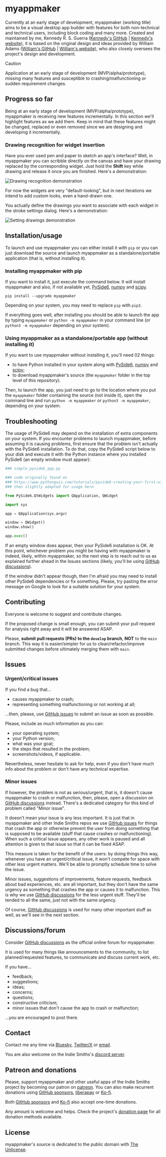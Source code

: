 
# myappmaker

Currently at an early stage of development, myappmaker (working title) aims to be a visual desktop app builder with features for both non-technical and technical users, including block coding and many more. Created and maintained by me, Kennedy R. S. Guerra ([Kennedy's GitHub][] | [Kennedy's website][]), it is based on the original design and ideas provided by William Adams ([William's GitHub][] | [William's website][]), who also closely oversees the project's design and development.

> [!CAUTION]
> Application at an early stage of development (MVP/alpha/prototype), missing many features and susceptible to crashing/malfunctioning or sudden requirement changes.

## Progress so far

Being at an early stage of development (MVP/alpha/prototype), myappmaker is receiving new features incrementally. In this section we'll highlight features as we add them. Keep in mind that these features might be changed, replaced or even removed since we are designing and developing it incrementally.


### Drawing recognition for widget insertion

Have you ever used pen and paper to sketch an app's interface? Well, in myappmaker you can scribble directly on the canvas and have your drawing replaced by the corresponding widget. Just hold the **Shift** key while drawing and release it once you are finished. Here's a demonstration:

![Drawing recognition demonstration](https://i.imgur.com/SNmOXm3.gif)

For now the widgets are very "default-looking", but in next iterations we intend to add custom looks, even a hand-drawn one.

You actually define the drawings you want to associate with each widget in the stroke settings dialog. Here's a demonstration:

![Setting drawings demonstration](https://i.imgur.com/oOiNsmM.gif)


## Installation/usage

To launch and use myappmaker you can either install it with `pip` or you can just download the source and launch myappmaker as a standalone/portable application (that is, without installing it).


### Installing myappmaker with pip

If you want to install it, just execute the command below. It will install myappmaker and also, if not available yet, [PySide6][], [numpy][] and [scipy][].

```
pip install --upgrade myappmaker
```

Depending on your system, you may need to replace `pip` with `pip3`.

If everything goes well, after installing you should be able to launch the app by typing `myappmaker` or `python -m myappmaker` in your command line (or `python3 -m myappmaker` depending on your system).


### Using myappmaker as a standalone/portable app (without installing it)

If you want to use myappmaker without installing it, you'll need 02 things:

- to have Python installed in your system along with [PySide6][], [numpy][] and [scipy][];
- to download myappmaker's source (the `myappmaker` folder in the top level of this repository).

Then, to launch the app, you just need to go to the location where you put the `myappmaker` folder containing the source (not inside it), open the command line and run `python -m myappmaker` or `python3 -m myappmaker`, depending on your system.


## Troubleshooting

The usage of PySide6 may depend on the installation of extra components on your system. If you encounter problems to launch myappmaker, before assuming it is causing problems, first ensure that the problem isn't actually with the PySide6 installation. To do that, copy the PySide6 script below to your disk and execute it with the Python instance where you installed PySide6 (an empty window must appear):

```python
### simple_pyside6_app.py

### code originally found on
### https://www.pythonguis.com/tutorials/pyside6-creating-your-first-window/
### then slightly adapted for usage here

from PySide6.QtWidgets import QApplication, QWidget

import sys

app = QApplication(sys.argv)

window = QWidget()
window.show()

app.exec()
```

If an empty window does appear, then your PySide6 installation is OK. At this point, whichever problem you might be having with myappmaker is indeed, likely, within myappmaker, so the next step is to reach out to us as explained further ahead in the Issues sections (likely, you'll be using [GitHub discussions][]).

If the window didn't appear though, then I'm afraid you may need to install other PySide6 dependencies or fix something. Please, try pasting the error message on Google to look for a suitable solution for your system.


## Contributing

Everyone is welcome to suggest and contribute changes.

If the proposed change is small enough, you can submit your pull request for analysis right away and it will be answered ASAP.

Please, **submit pull requests (PRs) to the `develop` branch**, **NOT** to the `main` branch. This way it is easier/simpler for us to clean/refactor/improve submitted changes before ultimately merging them with `main`.


## Issues


### Urgent/critical issues

If you find a bug that...

- causes myappmaker to crash;
- representing something malfunctioning or not working at all;

...then, please, use [GitHub issues][] to submit an issue as soon as possible.

Please, include as much information as you can:

- your operating system;
- your Python version;
- what was your goal;
- the steps that resulted in the problem;
- screenshots/videos, if applicable.

Nevertheless, never hesitate to ask for help, even if you don't have much info about the problem or don't have any technical expertise.


### Minor issues

If however, the problem is not as serious/urgent, that is, it doesn't cause myappmaker to crash or malfunction, then, please, open a discussion on [GitHub discussions][] instead. There's a dedicated category for this kind of problem called "Minor issue".

It doesn't mean your issue is any less important. It is just that in myappmaker and other Indie Smiths repos we use [GitHub issues][] for things that crash the app or otherwise prevent the user from doing something that is supposed to be available (stuff that cause crashes or malfunctioning). When such a critical issue appears, any other work is paused and all attention is given to that issue so that it can be fixed ASAP.

This measure is taken for the benefit of the users: by doing things this way, whenever you have an urgent/critical issue, it won't compete for space with other less urgent matters. We'll be able to promptly schedule time to solve the issue.

Minor issues, suggestions of improvements, feature requests, feedback about bad experiences, etc. are all important, but they don't have the same urgency as something that crashes the app or causes it to malfunction. This is why we use [GitHub discussions][] for the less urgent stuff. They'll be tended to all the same, just not with the same urgency.

Of course, [GitHub discussions][] is used for many other important stuff as well, as we'll see in the next section.


## Discussions/forum

Consider [GitHub discussions][] as the official online forum for myappmaker.

It is used for many things like announcements to the community, to list planned/requested features, to communicate and discuss current work, etc.

If you have...

- feedback;
- suggestions;
- ideas;
- concerns;
- questions;
- constructive criticism;
- minor issues that don't cause the app to crash or malfunction;

...you are encouraged to post there.


## Contact

Contact me any time via [Bluesky][], [Twitter/X][] or [email][].

You are also welcome on the Indie Smiths's [discord server][].


## Patreon and donations

Please, support myappmaker and other useful apps of the Indie Smiths project by becoming our patron on [patreon][]. You can also make recurrent donations using [GitHub sponsors][], [liberapay][] or [Ko-fi][].

Both [GitHub sponsors][] and [Ko-fi][] also accept one-time donations.

Any amount is welcome and helps. Check the project's [donation page][] for all donation methods available.


## License

myappmaker's source is dedicated to the public domain with [The Unlicense][].



[Kennedy's GitHub]: https://github.com/KennedyRichard
[Kennedy's website]: https://kennedyrichard.com

[William's GitHub]: https://github.com/WillAdams
[William's website]: https://designinto3d.com/

[Bluesky]: https://bsky.app/profile/kennedyrichard.com
[Twitter/X]: https://x.com/KennedyRichard
[email]: mailto:kennedy@kennedyrichard.com
[discord server]: https://indiepython.com/discord

[patreon]: https://patreon.com/KennedyRichard
[GitHub sponsors]: https://github.com/sponsors/KennedyRichard
[liberapay]: https://liberapay.com/KennedyRichard
[Ko-fi]: https://ko-fi.com/kennedyrichard
[donation page]: https://indiepython.com/donate

[GitHub issues]: https://github.com/IndiePython/nodezator/issues
[GitHub discussions]: https://github.com/IndiePython/nodezator/discussions

[The Unlicense]: https://unlicense.org/

[PySide6]: https://doc.qt.io/qtforpython-6/
[numpy]: https://numpy.org
[scipy]: https://scipy.org
